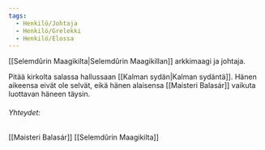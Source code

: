 ```yaml
---
tags:
  - Henkilö/Johtaja
  - Henkilö/Grelekki
  - Henkilö/Elossa
---
```

[[Selemdûrin Maagikilta|Selemdûrin Maagikillan]] arkkimaagi ja johtaja.

Pitää kirkolta salassa hallussaan [[Kalman sydän|Kalman sydäntä]]. Hänen aikeensa eivät ole selvät, eikä hänen alaisensa [[Maisteri Balasár]] vaikuta luottavan häneen täysin.

###### Yhteydet:
[[Maisteri Balasár]]
[[Selemdûrin Maagikilta]]
